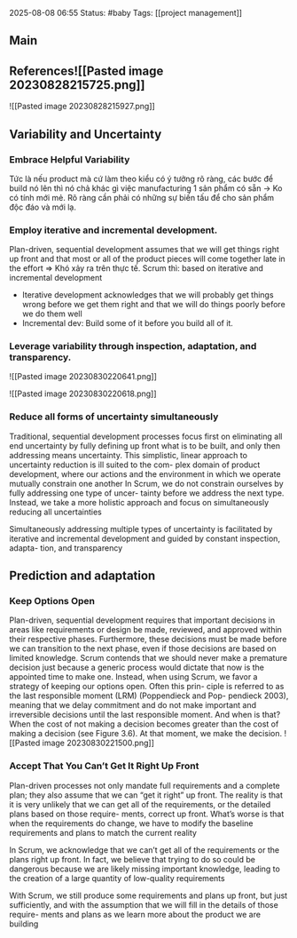 2025-08-08 06:55
Status: #baby
Tags: [[project management]] 
## Main




## References![[Pasted image 20230828215725.png]]

![[Pasted image 20230828215927.png]]

## Variability and Uncertainty
### Embrace Helpful Variability
Tức là nếu product mà cứ làm theo kiểu có ý tưởng rõ ràng, các bước để build nó lên thì nó chả khác gì việc manufacturing 1 sản phẩm có sẵn -> Ko có tính mới mẻ. 
Rõ ràng cần phải có những sự biến tấu để cho sản phẩm độc đáo và mới lạ. 

### Employ iterative and incremental development.
Plan-driven, sequential development assumes that we will get things right up front
and that most or all of the product pieces will come together late in the effort => Khó xảy ra trên thực tế. 
Scrum thì: based on iterative and incremental development
- Iterative development acknowledges that we will probably get things wrong
before we get them right and that we will do things poorly before we do them well
- Incremental dev: Build some of it before you build all of it.

### Leverage variability through inspection, adaptation, and transparency.

![[Pasted image 20230830220641.png]]


![[Pasted image 20230830220618.png]]

### Reduce all forms of uncertainty simultaneously
Traditional, sequential development processes focus first on eliminating all end
uncertainty by fully defining up front what is to be built, and only then addressing
means uncertainty.
This simplistic, linear approach to uncertainty reduction is ill suited to the com-
plex domain of product development, where our actions and the environment in
which we operate mutually constrain one another
In Scrum, we do not constrain ourselves by fully addressing one type of uncer-
tainty before we address the next type. Instead, we take a more holistic approach and
focus on simultaneously reducing all uncertainties

Simultaneously addressing multiple types of uncertainty is facilitated
by iterative and incremental development and guided by constant inspection, adapta-
tion, and transparency
## Prediction and adaptation
### Keep Options Open
Plan-driven, sequential development requires that important decisions in areas like
requirements or design be made, reviewed, and approved within their respective
phases. Furthermore, these decisions must be made before we can transition to the
next phase, even if those decisions are based on limited knowledge.
Scrum contends that we should never make a premature decision just because a
generic process would dictate that now is the appointed time to make one. Instead,
when using Scrum, we favor a strategy of keeping our options open. Often this prin-
ciple is referred to as the last responsible moment (LRM) (Poppendieck and Pop-
pendieck 2003), meaning that we delay commitment and do not make important and
irreversible decisions until the last responsible moment. And when is that? When the
cost of not making a decision becomes greater than the cost of making a decision (see
Figure 3.6). At that moment, we make the decision.
![[Pasted image 20230830221500.png]]
### Accept That You Can’t Get It Right Up Front

Plan-driven processes not only mandate full requirements and a complete plan; they
also assume that we can “get it right” up front. The reality is that it is very unlikely
that we can get all of the requirements, or the detailed plans based on those require-
ments, correct up front. What’s worse is that when the requirements do change, we
have to modify the baseline requirements and plans to match the current reality

In Scrum, we acknowledge that we can’t get all of the requirements or the plans
right up front. In fact, we believe that trying to do so could be dangerous because we
are likely missing important knowledge, leading to the creation of a large quantity of
low-quality requirements

With Scrum, we still produce some requirements and plans up front, but just
sufficiently, and with the assumption that we will fill in the details of those require-
ments and plans as we learn more about the product we are building

